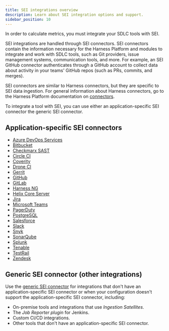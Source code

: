 ```yaml
---
title: SEI integrations overview
description: Learn about SEI integration options and support.
sidebar_position: 10
---
```


In order to calculate metrics, you must integrate your SDLC tools with SEI.

SEI integrations are handled through SEI connectors. SEI connectors contain the information necessary for the Harness Platform and modules to integrate and work with SDLC tools, such as Git providers, issue management systems, communication tools, and more. For example, an SEI GitHub connector authenticates through a GitHub account to collect data about activity in your teams' GitHub repos (such as PRs, commits, and merges).

SEI connectors are similar to Harness connectors, but they are specific to SEI data ingestion. For general information about Harness connectors, go to the Harness Platform documentation on [connectors](/docs/category/connectors).

To integrate a tool with SEI, you can use either an application-specific SEI connector the generic SEI connector.

## Application-specific SEI connectors

* [Azure DevOps Services](./sei-connector-azure-devops.md)
* [Bitbucket](./sei-connector-bitbucket.md)
* [Checkmarx SAST](./sei-connector-checkmarx.md)
* [Circle CI](./sei-connector-circleci.md)
* [Coverity](./sei-connector-coverity.md)
* [Drone CI](./sei-connector-droneci.md)
* [Gerrit](./sei-connector-gerrit.md)
* [GitHub](./sei-connector-github.md)
* [GitLab](./sei-connector-gitlab.md)
* [Harness NG](./sei-connector-harnessng.md)
* [Helix Core Server](./sei-connector-helix.md)
* [Jira](./sei-connector-jira.md)
* [Microsoft Teams](./sei-connector-ms-teams.md)
* [PagerDuty](./sei-connector-pagerduty.md)
* [PostgreSQL](./sei-connector-postgresql.md)
* [Salesforce](./sei-connector-salesforce.md)
* [Slack](./sei-connector-slack.md)
* [Snyk](./sei-connector-snyk.md)
* [SonarQube](./sei-connector-sonarqube.md)
* [Splunk](./sei-connector-splunk.md)
* [Tenable](./sei-connector-tenable.md)
* [TestRail](./sei-connector-testrail.md)
* [Zendesk](./sei-connector-zendesk.md)

## Generic SEI connector (other integrations)

Use the [generic SEI connector](./sei-connector-generic.md) for integrations that don't have an application-specific SEI connector or when your configuration doesn't support the application-specific SEI connector, including:

* On-premise tools and integrations that use *Ingestion Satellites*.
* The *Job Reporter plugin* for Jenkins.
* Custom CI/CD integrations.
* Other tools that don't have an application-specific SEI connector.
